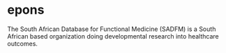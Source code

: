 # epons
The South African Database for Functional Medicine (SADFM) is a South African based organization doing developmental research into healthcare outcomes.
